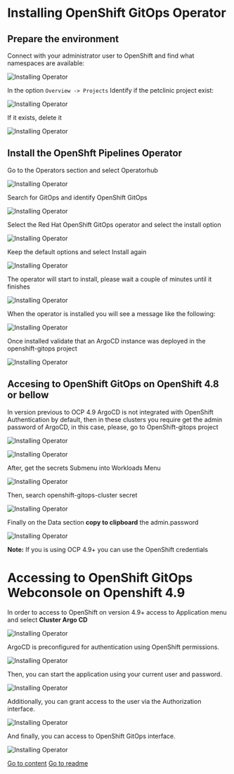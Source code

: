# Installing OpenShift GitOps Operator

## Prepare the environment

Connect with your administrator user to OpenShift and find what namespaces are available:

![Installing Operator](/img/installingA1.png "Installing Operator")

In the option `Overview -> Projects` Identify if the petclinic project exist:

![Installing Operator](/img/installingAB2.png "Installing Operator")

If it exists, delete it

![Installing Operator](/img/installingAB3.png "Installing Operator")

## Install the OpenShft Pipelines Operator

Go to the Operators section and select Operatorhub

![Installing Operator](/img/installingB2.png "Installing Operator")

Search for GitOps and identify OpenShift GitOps

![Installing Operator](/img/installingB3.png "Installing Operator")

Select the Red Hat OpenShift GitOps operator and select the install option

![Installing Operator](/img/installingC1.png "Installing Operator")

Keep the default options and select Install again

![Installing Operator](/img/installingC2.png "Installing Operator")

The operator will start to install, please wait a couple of minutes until it finishes

![Installing Operator](/img/installingC3.png "Installing Operator")

When the operator is installed you will see a message like the following:

![Installing Operator](/img/installingC4.png "Installing Operator")

Once installed validate that an ArgoCD instance was deployed in the openshift-gitops project

![Installing Operator](/img/installingC5.png "Installing Operator")

## Accesing to OpenShift GitOps on OpenShift 4.8 or bellow

In version previous to OCP 4.9 ArgoCD is not integrated with OpenShift Authentication by default, then in these clusters you require get the admin password of ArgoCD, in this case, please, go to OpenShift-gitops project

![Installing Operator](/img/installingE1.png "Installing Operator")

![Installing Operator](/img/installingE2.png "Installing Operator")

After, get the secrets Submenu into Workloads Menu

![Installing Operator](/img/installingE3.png "Installing Operator")

Then, search openshift-gitops-cluster secret

![Installing Operator](/img/installingE4.png "Installing Operator")

Finally on the Data section **copy to clipboard** the admin.password 

![Installing Operator](/img/installingE5.png "Installing Operator")

**Note:** If you is using OCP 4.9+ you can use the OpenShift credentials

# Accessing to OpenShift GitOps Webconsole on Openshift 4.9

In order to access to OpenShift on version 4.9+ access to Application menu and select **Cluster Argo CD**

![Installing Operator](/img/installingC6.png "Installing Operator")

ArgoCD is preconfigured for authentication using OpenShift permissions. 

![Installing Operator](/img/installingC7.png "Installing Operator")

Then, you can start the application using your current user and password.

![Installing Operator](/img/installingC8.png "Installing Operator")

Additionally, you can grant access to the user via the Authorization interface.

![Installing Operator](/img/installingD2.png "Installing Operator")

And finally, you can access to OpenShift GitOps interface.

![Installing Operator](/img/installingD3.png "Installing Operator")

[Go to content](content.md)
[Go to readme](../README.md)